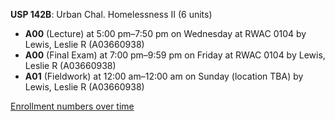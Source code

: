 **USP 142B**: Urban Chal. Homelessness II (6 units)

- **A00** (Lecture) at 5:00 pm–7:50 pm on Wednesday at RWAC 0104 by Lewis, Leslie R (A03660938)
- **A00** (Final Exam) at 7:00 pm–9:59 pm on Friday at RWAC 0104 by Lewis, Leslie R (A03660938)
- **A01** (Fieldwork) at 12:00 am–12:00 am on Sunday (location TBA) by Lewis, Leslie R (A03660938)

[Enrollment numbers over time](./USP142B.tsv)
